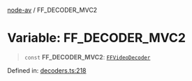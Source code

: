 [node-av](../globals.md) / FF\_DECODER\_MVC2

# Variable: FF\_DECODER\_MVC2

> `const` **FF\_DECODER\_MVC2**: [`FFVideoDecoder`](../type-aliases/FFVideoDecoder.md)

Defined in: [decoders.ts:218](https://github.com/seydx/av/blob/f8631fc881b394300b1479f511d55cf1c370a87f/src/constants/decoders.ts#L218)
